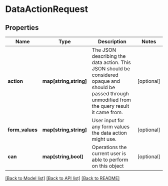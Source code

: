 # DataActionRequest

## Properties
Name | Type | Description | Notes
------------ | ------------- | ------------- | -------------
**action** | **map[string,string]** | The JSON describing the data action. This JSON should be considered opaque and should be passed through unmodified from the query result it came from. | [optional] 
**form_values** | **map[string,string]** | User input for any form values the data action might use. | [optional] 
**can** | **map[string,bool]** | Operations the current user is able to perform on this object | [optional] 

[[Back to Model list]](../README.md#documentation-for-models) [[Back to API list]](../README.md#documentation-for-api-endpoints) [[Back to README]](../README.md)


